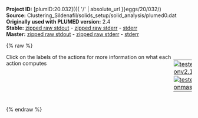 **Project ID:** [plumID:20.032]({{ '/' | absolute_url }}eggs/20/032/)  
**Source:** Clustering_Sildenafil/solids_setup/solid_analysis/plumed0.dat  
**Originally used with PLUMED version:** 2.4  
**Stable:** [zipped raw stdout](plumed0.dat.plumed.stdout.txt.zip) - [zipped raw stderr](plumed0.dat.plumed.stderr.txt.zip) - [stderr](plumed0.dat.plumed.stderr)  
**Master:** [zipped raw stdout](plumed0.dat.plumed_master.stdout.txt.zip) - [zipped raw stderr](plumed0.dat.plumed_master.stderr.txt.zip) - [stderr](plumed0.dat.plumed_master.stderr)  

{% raw %}
<div style="width: 100%; float:left">
<div style="width: 90%; float:left" id="value_details_data/Clustering_Sildenafil/solids_setup/solid_analysis/plumed0.dat"> Click on the labels of the actions for more information on what each action computes </div>
<div style="width: 10%; float:left"><table><tr><td style="padding:1px"><a href="plumed0.dat.plumed.stderr"><img src="https://img.shields.io/badge/v2.10-passing-green.svg" alt="tested onv2.10" /></a></td></tr><tr><td style="padding:1px"><a href="plumed0.dat.plumed_master.stderr"><img src="https://img.shields.io/badge/master-passing-green.svg" alt="tested onmaster" /></a></td></tr></table></div></div>
<pre style="width=97%;">
<b name="data/Clustering_Sildenafil/solids_setup/solid_analysis/plumed0.dattA" onclick='showPath("data/Clustering_Sildenafil/solids_setup/solid_analysis/plumed0.dat","data/Clustering_Sildenafil/solids_setup/solid_analysis/plumed0.dattA","data/Clustering_Sildenafil/solids_setup/solid_analysis/plumed0.dattA","black")'>tA</b><span style="display:none;" id="data/Clustering_Sildenafil/solids_setup/solid_analysis/plumed0.dattA">The TORSION action with label <b>tA</b> calculates the following quantities:<table  align="center" frame="void" width="95%" cellpadding="5%"><tr><td width="5%"><b> Quantity </b>  </td><td width="5%"><b> Type </b>  </td><td><b> Description </b> </td></tr><tr><td width="5%">tA</td><td width="5%"><font color="black">scalar</font></td><td>the TORSION involving these atoms</td></tr></table></span>: <span class="plumedtooltip" style="color:green">TORSION<span class="right">Calculate a torsional angle. <a href="https://www.plumed.org/doc-master/user-doc/html/_t_o_r_s_i_o_n.html" style="color:green">More details</a><i></i></span></span> <span class="plumedtooltip">VECTOR1<span class="right">two atoms that define a vector<i></i></span></span>=7,1 <span class="plumedtooltip">AXIS<span class="right">two atoms that define an axis<i></i></span></span>=1,22 <span class="plumedtooltip">VECTOR2<span class="right">two atoms that define a vector<i></i></span></span>=22,28
<b name="data/Clustering_Sildenafil/solids_setup/solid_analysis/plumed0.dattB" onclick='showPath("data/Clustering_Sildenafil/solids_setup/solid_analysis/plumed0.dat","data/Clustering_Sildenafil/solids_setup/solid_analysis/plumed0.dattB","data/Clustering_Sildenafil/solids_setup/solid_analysis/plumed0.dattB","black")'>tB</b><span style="display:none;" id="data/Clustering_Sildenafil/solids_setup/solid_analysis/plumed0.dattB">The TORSION action with label <b>tB</b> calculates the following quantities:<table  align="center" frame="void" width="95%" cellpadding="5%"><tr><td width="5%"><b> Quantity </b>  </td><td width="5%"><b> Type </b>  </td><td><b> Description </b> </td></tr><tr><td width="5%">tB</td><td width="5%"><font color="black">scalar</font></td><td>the TORSION involving these atoms</td></tr></table></span>: <span class="plumedtooltip" style="color:green">TORSION<span class="right">Calculate a torsional angle. <a href="https://www.plumed.org/doc-master/user-doc/html/_t_o_r_s_i_o_n.html" style="color:green">More details</a><i></i></span></span> <span class="plumedtooltip">VECTOR1<span class="right">two atoms that define a vector<i></i></span></span>=20,9 <span class="plumedtooltip">AXIS<span class="right">two atoms that define an axis<i></i></span></span>=9,2 <span class="plumedtooltip">VECTOR2<span class="right">two atoms that define a vector<i></i></span></span>=2,30
<b name="data/Clustering_Sildenafil/solids_setup/solid_analysis/plumed0.dattC" onclick='showPath("data/Clustering_Sildenafil/solids_setup/solid_analysis/plumed0.dat","data/Clustering_Sildenafil/solids_setup/solid_analysis/plumed0.dattC","data/Clustering_Sildenafil/solids_setup/solid_analysis/plumed0.dattC","black")'>tC</b><span style="display:none;" id="data/Clustering_Sildenafil/solids_setup/solid_analysis/plumed0.dattC">The TORSION action with label <b>tC</b> calculates the following quantities:<table  align="center" frame="void" width="95%" cellpadding="5%"><tr><td width="5%"><b> Quantity </b>  </td><td width="5%"><b> Type </b>  </td><td><b> Description </b> </td></tr><tr><td width="5%">tC</td><td width="5%"><font color="black">scalar</font></td><td>the TORSION involving these atoms</td></tr></table></span>: <span class="plumedtooltip" style="color:green">TORSION<span class="right">Calculate a torsional angle. <a href="https://www.plumed.org/doc-master/user-doc/html/_t_o_r_s_i_o_n.html" style="color:green">More details</a><i></i></span></span> <span class="plumedtooltip">VECTOR1<span class="right">two atoms that define a vector<i></i></span></span>=9,2 <span class="plumedtooltip">AXIS<span class="right">two atoms that define an axis<i></i></span></span>=2,30 <span class="plumedtooltip">VECTOR2<span class="right">two atoms that define a vector<i></i></span></span>=30,42
<b name="data/Clustering_Sildenafil/solids_setup/solid_analysis/plumed0.dattD" onclick='showPath("data/Clustering_Sildenafil/solids_setup/solid_analysis/plumed0.dat","data/Clustering_Sildenafil/solids_setup/solid_analysis/plumed0.dattD","data/Clustering_Sildenafil/solids_setup/solid_analysis/plumed0.dattD","black")'>tD</b><span style="display:none;" id="data/Clustering_Sildenafil/solids_setup/solid_analysis/plumed0.dattD">The TORSION action with label <b>tD</b> calculates the following quantities:<table  align="center" frame="void" width="95%" cellpadding="5%"><tr><td width="5%"><b> Quantity </b>  </td><td width="5%"><b> Type </b>  </td><td><b> Description </b> </td></tr><tr><td width="5%">tD</td><td width="5%"><font color="black">scalar</font></td><td>the TORSION involving these atoms</td></tr></table></span>: <span class="plumedtooltip" style="color:green">TORSION<span class="right">Calculate a torsional angle. <a href="https://www.plumed.org/doc-master/user-doc/html/_t_o_r_s_i_o_n.html" style="color:green">More details</a><i></i></span></span> <span class="plumedtooltip">VECTOR1<span class="right">two atoms that define a vector<i></i></span></span>=9,18 <span class="plumedtooltip">AXIS<span class="right">two atoms that define an axis<i></i></span></span>=18,12 <span class="plumedtooltip">VECTOR2<span class="right">two atoms that define a vector<i></i></span></span>=12,5
<b name="data/Clustering_Sildenafil/solids_setup/solid_analysis/plumed0.dattE" onclick='showPath("data/Clustering_Sildenafil/solids_setup/solid_analysis/plumed0.dat","data/Clustering_Sildenafil/solids_setup/solid_analysis/plumed0.dattE","data/Clustering_Sildenafil/solids_setup/solid_analysis/plumed0.dattE","black")'>tE</b><span style="display:none;" id="data/Clustering_Sildenafil/solids_setup/solid_analysis/plumed0.dattE">The TORSION action with label <b>tE</b> calculates the following quantities:<table  align="center" frame="void" width="95%" cellpadding="5%"><tr><td width="5%"><b> Quantity </b>  </td><td width="5%"><b> Type </b>  </td><td><b> Description </b> </td></tr><tr><td width="5%">tE</td><td width="5%"><font color="black">scalar</font></td><td>the TORSION involving these atoms</td></tr></table></span>: <span class="plumedtooltip" style="color:green">TORSION<span class="right">Calculate a torsional angle. <a href="https://www.plumed.org/doc-master/user-doc/html/_t_o_r_s_i_o_n.html" style="color:green">More details</a><i></i></span></span> <span class="plumedtooltip">VECTOR1<span class="right">two atoms that define a vector<i></i></span></span>=11,15 <span class="plumedtooltip">AXIS<span class="right">two atoms that define an axis<i></i></span></span>=15,46 <span class="plumedtooltip">VECTOR2<span class="right">two atoms that define a vector<i></i></span></span>=46,61
<b name="data/Clustering_Sildenafil/solids_setup/solid_analysis/plumed0.dattF" onclick='showPath("data/Clustering_Sildenafil/solids_setup/solid_analysis/plumed0.dat","data/Clustering_Sildenafil/solids_setup/solid_analysis/plumed0.dattF","data/Clustering_Sildenafil/solids_setup/solid_analysis/plumed0.dattF","black")'>tF</b><span style="display:none;" id="data/Clustering_Sildenafil/solids_setup/solid_analysis/plumed0.dattF">The TORSION action with label <b>tF</b> calculates the following quantities:<table  align="center" frame="void" width="95%" cellpadding="5%"><tr><td width="5%"><b> Quantity </b>  </td><td width="5%"><b> Type </b>  </td><td><b> Description </b> </td></tr><tr><td width="5%">tF</td><td width="5%"><font color="black">scalar</font></td><td>the TORSION involving these atoms</td></tr></table></span>: <span class="plumedtooltip" style="color:green">TORSION<span class="right">Calculate a torsional angle. <a href="https://www.plumed.org/doc-master/user-doc/html/_t_o_r_s_i_o_n.html" style="color:green">More details</a><i></i></span></span> <span class="plumedtooltip">VECTOR1<span class="right">two atoms that define a vector<i></i></span></span>=15,46 <span class="plumedtooltip">AXIS<span class="right">two atoms that define an axis<i></i></span></span>=46,61 <span class="plumedtooltip">VECTOR2<span class="right">two atoms that define a vector<i></i></span></span>=61,57
<span class="plumedtooltip" style="color:green">PRINT<span class="right">Print quantities to a file. <a href="https://www.plumed.org/doc-master/user-doc/html/_p_r_i_n_t.html" style="color:green">More details</a><i></i></span></span> <span class="plumedtooltip">ARG<span class="right">the labels of the values that you would like to print to the file<i></i></span></span>=<b name="data/Clustering_Sildenafil/solids_setup/solid_analysis/plumed0.dattA">tA</b>,<b name="data/Clustering_Sildenafil/solids_setup/solid_analysis/plumed0.dattB">tB</b>,<b name="data/Clustering_Sildenafil/solids_setup/solid_analysis/plumed0.dattC">tC</b>,<b name="data/Clustering_Sildenafil/solids_setup/solid_analysis/plumed0.dattD">tD</b>,<b name="data/Clustering_Sildenafil/solids_setup/solid_analysis/plumed0.dattE">tE</b>,<b name="data/Clustering_Sildenafil/solids_setup/solid_analysis/plumed0.dattF">tF</b> <span class="plumedtooltip">FILE<span class="right">the name of the file on which to output these quantities<i></i></span></span>=cluster_data_0
<span style="display:none;" id="data/Clustering_Sildenafil/solids_setup/solid_analysis/plumed0.dat">The PRINT action with label <b></b> calculates something</span><span class="plumedtooltip" style="color:green">ENDPLUMED<span class="right">Terminate plumed input. <a href="https://www.plumed.org/doc-master/user-doc/html/_e_n_d_p_l_u_m_e_d.html" style="color:green">More details</a><i></i></span></span><span style="color:blue" class="comment">
</span></pre>
{% endraw %}
